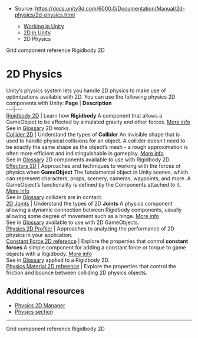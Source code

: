 * Source: https://docs.unity3d.com/6000.0/Documentation/Manual/2d-physics/2d-physics.html

  * [Working in Unity](https://docs.unity3d.com/6000.0/Documentation/Manual/working-in-unity.html)
  * [2D in Unity](https://docs.unity3d.com/6000.0/Documentation/Manual/Unity2D.html)
  * 2D Physics


[](https://docs.unity3d.com/6000.0/Documentation/Manual/tilemaps/grid-reference.html)
Grid component reference
[](https://docs.unity3d.com/6000.0/Documentation/Manual/2d-physics/rigidbody/rigidbody-2d-landing.html)
Rigidbody 2D
# 2D Physics
Unity’s physics system lets you handle 2D physics to make use of optimizations available with 2D. You can use the following physics 2D components with Unity:
**Page** | **Description**  
---|---  
[Rigidbody 2D](https://docs.unity3d.com/6000.0/Documentation/Manual/2d-physics/rigidbody/rigidbody-2d-landing.html) | Learn how **Rigidbody** A component that allows a GameObject to be affected by simulated gravity and other forces. [More info](https://docs.unity3d.com/6000.0/Documentation/Manual/class-Rigidbody.html)  
See in [Glossary](https://docs.unity3d.com/6000.0/Documentation/Manual/Glossary.html#Rigidbody) 2D works.  
[Collider 2D](https://docs.unity3d.com/6000.0/Documentation/Manual/2d-physics/collider/collider-2d-landing.html) | Understand the types of **Collider** An invisible shape that is used to handle physical collisions for an object. A collider doesn’t need to be exactly the same shape as the object’s mesh - a rough approximation is often more efficient and indistinguishable in gameplay. [More info](https://docs.unity3d.com/6000.0/Documentation/Manual/CollidersOverview.html)  
See in [Glossary](https://docs.unity3d.com/6000.0/Documentation/Manual/Glossary.html#Collider) 2D components available to use with Rigidbody 2D.  
[Effectors 2D](https://docs.unity3d.com/6000.0/Documentation/Manual/2d-physics/effectors/effectors-2d-landing.html) | Approaches and techniques to working with the forces of physics when **GameObject** The fundamental object in Unity scenes, which can represent characters, props, scenery, cameras, waypoints, and more. A GameObject’s functionality is defined by the Components attached to it. [More info](https://docs.unity3d.com/6000.0/Documentation/Manual/class-GameObject.html)  
See in [Glossary](https://docs.unity3d.com/6000.0/Documentation/Manual/Glossary.html#GameObject) colliders are in contact.  
[2D Joints](https://docs.unity3d.com/6000.0/Documentation/Manual/2d-physics/joints/2d-joints-landing.html) | Understand the types of 2D **Joints** A physics component allowing a dynamic connection between Rigidbody components, usually allowing some degree of movement such as a hinge. [More info](https://docs.unity3d.com/6000.0/Documentation/Manual/Joints.html)  
See in [Glossary](https://docs.unity3d.com/6000.0/Documentation/Manual/Glossary.html#joint) available to use with 2D GameObjects.  
[Physics 2D Profiler](https://docs.unity3d.com/6000.0/Documentation/Manual/2d-physics/physics-profiler/physics-2d-profiler-landing.html) | Approaches to analyzing the performance of 2D physics in your application.  
[Constant Force 2D reference](https://docs.unity3d.com/6000.0/Documentation/Manual/2d-physics/constant-force-2d-reference.html) | Explore the properties that control **constant forces** A simple component for adding a constant force or torque to game objects with a Rigidbody. [More info](https://docs.unity3d.com/6000.0/Documentation/Manual/class-ConstantForce.html)  
See in [Glossary](https://docs.unity3d.com/6000.0/Documentation/Manual/Glossary.html#ConstantForce) applied to a Rigidbody 2D.  
[Physics Material 2D reference](https://docs.unity3d.com/6000.0/Documentation/Manual/2d-physics/physics-material-2d-reference.html) | Explore the properties that control the friction and bounce between colliding 2D physics objects.  
## Additional resources
  * [Physics 2D Manager](https://docs.unity3d.com/6000.0/Documentation/Manual/class-Physics2DManager)
  * [Physics section](https://docs.unity3d.com/6000.0/Documentation/Manual/PhysicsSection.html)


* * *
[](https://docs.unity3d.com/6000.0/Documentation/Manual/tilemaps/grid-reference.html)
Grid component reference
[](https://docs.unity3d.com/6000.0/Documentation/Manual/2d-physics/rigidbody/rigidbody-2d-landing.html)
Rigidbody 2D
